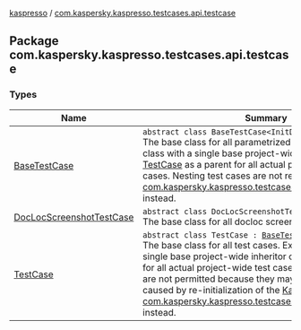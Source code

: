 [kaspresso](../index.md) / [com.kaspersky.kaspresso.testcases.api.testcase](./index.md)

## Package com.kaspersky.kaspresso.testcases.api.testcase

### Types

| Name | Summary |
|---|---|
| [BaseTestCase](-base-test-case/index.md) | `abstract class BaseTestCase<InitData, Data>`<br>The base class for all parametrized test cases. Extend this class with a single base project-wide inheritor of [TestCase](-test-case/index.md) as a parent for all actual project-wide test cases. Nesting test cases are not recommended, use [com.kaspersky.kaspresso.testcases.api.scenario.Scenario](../com.kaspersky.kaspresso.testcases.api.scenario/-scenario/index.md) instead. |
| [DocLocScreenshotTestCase](-doc-loc-screenshot-test-case/index.md) | `abstract class DocLocScreenshotTestCase : `[`TestCase`](-test-case/index.md)<br>The base class for all docloc screenshot tests. |
| [TestCase](-test-case/index.md) | `abstract class TestCase : `[`BaseTestCase`](-base-test-case/index.md)`<`[`Unit`](https://kotlinlang.org/api/latest/jvm/stdlib/kotlin/-unit/index.html)`, `[`Unit`](https://kotlinlang.org/api/latest/jvm/stdlib/kotlin/-unit/index.html)`>`<br>The base class for all test cases. Extend this class with a single base project-wide inheritor of [TestCase](-test-case/index.md) as a parent for all actual project-wide test cases. Nesting test cases are not permitted because they may produce an exception caused by re-initialization of the [Kaspresso](../com.kaspersky.kaspresso.kaspresso/-kaspresso/index.md), use [com.kaspersky.kaspresso.testcases.api.scenario.Scenario](../com.kaspersky.kaspresso.testcases.api.scenario/-scenario/index.md) instead. |
